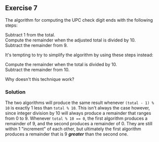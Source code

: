 ## Exercise 7
The algorithm for computing the UPC check digit ends with the following steps:

Subtract 1 from the total.</br>
Compute the remainder when the adjusted total is divided by 10.</br>
Subtract the remainder from 9.

It's tempting to try to simplify the algorithm by using these steps instead:

Compute the remainder when the total is divided by 10.</br>
Subtract the remainder from 10.

Why doesn't this technique work?

### Solution
The two algorithms will produce the same result whenever `(total - 1) % 10` is exactly 1 less than `total % 10`. This isn't always the case however, since integer division by 10 will always produce a remainder that ranges from 0 to 9. Whenever `total % 10 == 0`, the first algorithm produces a remainder of 9, and the second produces a remainder of 0. They are still within 1 "increment" of each other, but ultimately the first algorithm produces a remainder that is 9 **_greater_** than the second one.